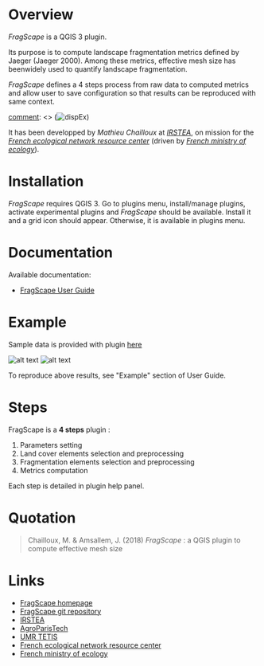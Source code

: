 


# Overview

*FragScape* is a QGIS 3 plugin.

Its purpose is to compute landscape fragmentation metrics defined by Jaeger (Jaeger
2000). Among these metrics, effective mesh size has beenwidely used to quantify landscape fragmentation.

*FragScape* defines a 4 steps process from raw data to computed metrics and allow user to save configuration so that results can be reproduced with same context.

[comment]: <> (Below is an example of dispersal map created by *FragScape* :)
[comment]: <> (![dispEx](/docs/pictures/FragScapeExamplePicture.png))

It has been developped by *Mathieu Chailloux* at [*IRSTEA*](http://www.irstea.fr), 
on mission for the [*French ecological network resource center*](http://www.trameverteetbleue.fr/) 
(driven by [*French ministry of ecology*](https://www.ecologique-solidaire.gouv.fr/)).

# Installation

*FragScape* requires QGIS 3.
Go to plugins menu, install/manage plugins, activate experimental plugins and *FragScape* should be available.
Install it and a grid icon should appear. Otherwise, it is available in plugins menu.

# Documentation

Available documentation:
 - [FragScape User Guide](https://drive.google.com/open?id=1h0deADl_Rv4wEqG1HI4H51VpofmnccjD)

# Example

Sample data is provided with plugin [here](https://github.com/MathieuChailloux/FragScape/tree/qgis-lib-mc/sample_data/EPCI_Clermontais_2012)

![alt text](https://drive.google.com/open?id=1e3Rr3ZzV1qeBwfKQevP-Tj9KtKbI68ZU)
![alt text](https://lauraeoliver.files.wordpress.com/2015/03/gifex3.gif)

To reproduce above results, see "Example" section of User Guide.
 
# Steps

FragScape is a **4 steps** plugin :
 1. Parameters setting
 2. Land cover elements selection and preprocessing
 3. Fragmentation elements selection and preprocessing
 4. Metrics computation
    
Each step is detailed in plugin help panel.

# Quotation

> Chailloux, M. & Amsallem, J. (2018) $FragScape$ : a QGIS plugin to compute effective mesh size
    
# Links
 - [FragScape homepage](https://www.umr-tetis.fr/index.php/fr/production/donnees-et-plateformes/plateformes/415-biodispersal)
 - [FragScape git repository](https://github.com/MathieuChailloux/FragScape)
 - [IRSTEA](http://www.irstea.fr)
 - [AgroParisTech](http://www2.agroparistech.fr/)
 - [UMR TETIS](https://www.umr-tetis.fr)
 - [French ecological network resource center](http://www.trameverteetbleue.fr/)
 - [French ministry of ecology](https://www.ecologique-solidaire.gouv.fr/)

